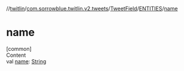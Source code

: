 //[twitlin](../../../index.md)/[com.sorrowblue.twitlin.v2.tweets](../../index.md)/[TweetField](../index.md)/[ENTITIES](index.md)/[name](name.md)



# name  
[common]  
Content  
val [name](name.md): [String](https://kotlinlang.org/api/latest/jvm/stdlib/kotlin/-string/index.html)  



